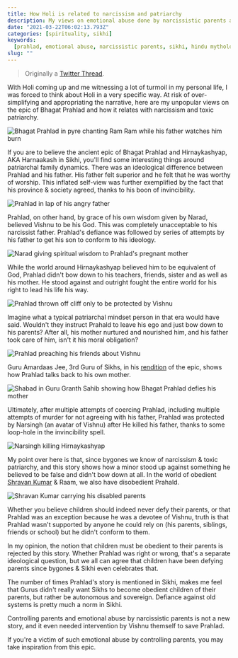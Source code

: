 ```yaml
---
title: How Holi is related to narcissism and patriarchy
description: My views on emotional abuse done by narcissistic parents and how the epic of Bhagat Prahlad relates to it.
date: "2021-03-22T06:02:13.793Z"
categories: [spirituality, sikhi]
keywords:
  [prahlad, emotional abuse, narcissistic parents, sikhi, hindu mythology]
slug: ""
---
```


> Originally a [Twitter Thread](https://twitter.com/i/status/1373926490279178245).

With Holi coming up and me witnessing a lot of turmoil in my personal life, I was forced to think about Holi in a very specific way. At risk of over-simplifying and appropriating the narrative, here are my unpopular views on the epic of Bhagat Prahlad and how it relates with narcissism and toxic patriarchy.

![Bhagat Prahlad in pyre chanting Ram Ram while his father watches him burn](/img/blog/prahlad-1.jpg)

If you are to believe the ancient epic of Bhagat Prahlad and Hirnaykashyap, AKA Harnaakash in Sikhi, you'll find some interesting things around patriarchal family dynamics. There was an ideological difference between Prahlad and his father. His father felt superior and he felt that he was worthy of worship. This inflated self-view was further exemplified by the fact that his province &amp; society agreed, thanks to his boon of invincibility.

![Prahlad in lap of his angry father](/img/blog/prahlad-2.jpg)

Prahlad, on other hand, by grace of his own wisdom given by Narad, believed Vishnu to be his God. This was completely unacceptable to his narcissist father. Prahlad's defiance was followed by series of attempts by his father to get his son to conform to his ideology.

![Narad giving spiritual wisdom to Prahlad's pregnant mother](/img/blog/prahlad-3.jpg)

While the world around Hirnaykashyap believed him to be equivalent of God, Prahlad didn't bow down to his teachers, friends, sister and as well as his mother. He stood against and outright fought the entire world for his right to lead his life his way.

![Prahlad thrown off cliff only to be protected by Vishnu](/img/blog/prahlad-4.jpg)

Imagine what a typical patriarchal mindset person in that era would have said. Wouldn't they instruct Prahald to leave his ego and just bow down to his parents? After all, his mother nurtured and nourished him, and his father took care of him, isn't it his moral obligation?

![Prahlad preaching his friends about Vishnu](/img/blog/prahlad-5.jpg)

Guru Amardaas Jee, 3rd Guru of Sikhs, in his [rendition](http://sttm.co/s/4054/48255) of the epic, shows how Prahlad talks back to his own mother.

![Shabad in Guru Granth Sahib showing how Bhagat Prahlad defies his mother](/img/blog/prahlad-6.jpg)

Ultimately, after multiple attempts of coercing Prahlad, including multiple attempts of murder for not agreeing with his father, Prahlad was protected by Narsingh (an avatar of Vishnu) after He killed his father, thanks to some loop-hole in the invincibility spell.

![Narsingh killing Hirnaykashyap](/img/blog/prahlad-7.jpg)

My point over here is that, since bygones we know of narcissism &amp; toxic patriarchy, and this story shows how a minor stood up against something he believed to be false and didn't bow down at all. In the world of obedient [Shravan Kumar](https://en.wikipedia.org/wiki/Shravan) &amp; Raam, we also have disobedient Prahald.

![Shravan Kumar carrying his disabled parents](/img/blog/prahlad-8.jpg)

Whether you believe children should indeed never defy their parents, or that Prahlad was an exception because he was a devotee of Vishnu, truth is that Prahlad wasn't supported by anyone he could rely on (his parents, siblings, friends or school) but he didn't conform to them.

In my opinion, the notion that children must be obedient to their parents is rejected by this story. Whether Prahlad was right or wrong, that's a separate ideological question, but we all can agree that children have been defying parents since bygones &amp; Sikhi even celebrates that.

The number of times Prahlad's story is mentioned in Sikhi, makes me feel that Gurus didn't really want Sikhs to become obedient children of their parents, but rather be autonomous and sovereign. Defiance against old systems is pretty much a norm in Sikhi.

Controlling parents and emotional abuse by narcissistic parents is not a new story, and it even needed intervention by Vishnu themself to save Prahlad.

If you're a victim of such emotional abuse by controlling parents, you may take inspiration from this epic.
